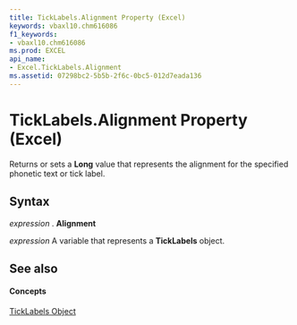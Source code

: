 ```yaml
---
title: TickLabels.Alignment Property (Excel)
keywords: vbaxl10.chm616086
f1_keywords:
- vbaxl10.chm616086
ms.prod: EXCEL
api_name:
- Excel.TickLabels.Alignment
ms.assetid: 07298bc2-5b5b-2f6c-0bc5-012d7eada136
---
```



# TickLabels.Alignment Property (Excel)

Returns or sets a  **Long** value that represents the alignment for the specified phonetic text or tick label.


## Syntax

 _expression_ . **Alignment**

 _expression_ A variable that represents a **TickLabels** object.


## See also


#### Concepts


[TickLabels Object](ticklabels-object-excel.md)


